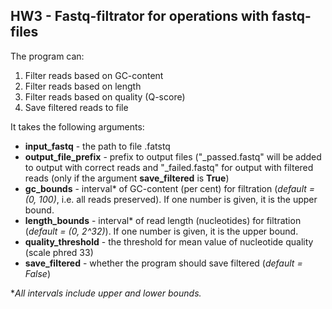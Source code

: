 ## HW3 - Fastq-filtrator for operations with fastq-files

The program can:
1. Filter reads based on GC-content
2. Filter reads based on length
3. Filter reads based on quality (Q-score)
4. Save filtered reads to file

It takes the following arguments:
- **input_fastq** - the path to file .fatstq
- **output_file_prefix** - prefix to output files ("_passed.fastq" will be added to output with correct reads and 
"_failed.fastq" for output with filtered reads (only if the argument **save_filtered** is **True**)
- **gc_bounds** - interval* of GC-content (per cent) for filtration (_default = (0, 100)_, i.e. all reads preserved). If one number is given, it is the upper bound.
- **length_bounds** - interval* of read length (nucleotides) for filtration (_default = (0, 2^32)_). If one number is given, it is the upper bound.
- **quality_threshold** - the threshold for mean value of nucleotide quality (scale phred 33)
- **save_filtered** - whether the program should save filtered (_default = False_)

*_All intervals include upper and lower bounds._
